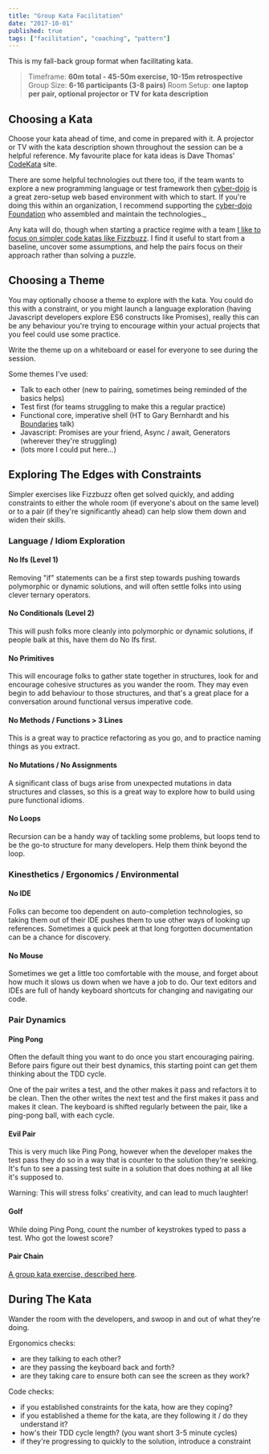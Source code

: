 ```yaml
---
title: "Group Kata Facilitation"
date: "2017-10-01"
published: true
tags: ["facilitation", "coaching", "pattern"]
---
```


This is my fall-back group format when facilitating kata.

> Timeframe: **60m total - 45-50m exercise, 10-15m retrospective**
> Group Size: **6-16 participants (3-8 pairs)**
> Room Setup: **one laptop per pair, optional projector or TV for kata description**

## Choosing a Kata

Choose your kata ahead of time, and come in prepared with it. A projector or TV with the kata description shown throughout the session can be a helpful reference. My favourite place for kata ideas is Dave Thomas' [CodeKata](http://codekata.com) site.

There are some helpful technologies out there too, if the team wants to explore a new programming language or test framework then [cyber-dojo](http://cyber-dojo.org) is a great zero-setup web based environment with which to start. If you're doing this within an organization, I recommend supporting the [cyber-dojo Foundation](http://blog.cyber-dojo.org/2015/08/cyber-dojo-foundation.html) who assembled and maintain the technologies._

Any kata will do, though when starting a practice regime with a team [I like to focus on simpler code katas like Fizzbuzz](https://codingculture.io/2017/05/13/worthiness-fizzbuzz-kata/). I find it useful to start from a baseline, uncover some assumptions, and help the pairs focus on their approach rather than solving a puzzle.

## Choosing a Theme

You may optionally choose a theme to explore with the kata. You could do this with a constraint, or you might launch a language exploration (having Javascript developers explore ES6 constructs like Promises), really this can be any behaviour you're trying to encourage within your actual projects that you feel could use some practice.

Write the theme up on a whiteboard or easel for everyone to see during the session.

Some themes I've used:

- Talk to each other (new to pairing, sometimes being reminded of the basics helps)
- Test first (for teams struggling to make this a regular practice)
- Functional core, imperative shell (HT to Gary Bernhardt and his [Boundaries](https://www.destroyallsoftware.com/talks/boundaries) talk)
- Javascript: Promises are your friend, Async / await, Generators (wherever they're struggling)
- (lots more I could put here...)

## Exploring The Edges with Constraints

Simpler exercises like Fizzbuzz often get solved quickly, and adding constraints to either the whole room (if everyone's about on the same level) or to a pair (if they're significantly ahead) can help slow them down and widen their skills.

### Language / Idiom Exploration

#### No Ifs (Level 1)

Removing "if" statements can be a first step towards pushing towards polymorphic or dynamic solutions, and will often settle folks into using clever ternary operators.

#### No Conditionals (Level 2)

This will push folks more cleanly into polymorphic or dynamic solutions, if people balk at this, have them do No Ifs first.

#### No Primitives

This will encourage folks to gather state together in structures, look for and encourage cohesive structures as you wander the room. They may even begin to add behaviour to those structures, and that's a great place for a conversation around functional versus imperative code.

#### No Methods / Functions > 3 Lines

This is a great way to practice refactoring as you go, and to practice naming things as you extract.

#### No Mutations / No Assignments

A significant class of bugs arise from unexpected mutations in data structures and classes, so this is a great way to explore how to build using pure functional idioms.

#### No Loops

Recursion can be a handy way of tackling some problems, but loops tend to be the go-to structure for many developers. Help them think beyond the loop.

### Kinesthetics / Ergonomics / Environmental

#### No IDE

Folks can become too dependent on auto-completion technologies, so taking them out of their IDE pushes them to use other ways of looking up references. Sometimes a quick peek at that long forgotten documentation can be a chance for discovery.

#### No Mouse

Sometimes we get a little too comfortable with the mouse, and forget about how much it slows us down when we have a job to do. Our text editors and IDEs are full of handy keyboard shortcuts for changing and navigating our code.

### Pair Dynamics

#### Ping Pong

Often the default thing you want to do once you start encouraging pairing. Before pairs figure out their best dynamics, this starting point can get them thinking about the TDD cycle.

One of the pair writes a test, and the other makes it pass and refactors it to be clean. Then the other writes the next test and the first makes it pass and makes it clean. The keyboard is shifted regularly between the pair, like a ping-pong ball, with each cycle.

#### Evil Pair

This is very much like Ping Pong, however when the developer makes the test pass they do so in a way that is counter to the solution they're seeking. It's fun to see a passing test suite in a solution that does nothing at all like it's supposed to.

Warning: This will stress folks' creativity, and can lead to much laughter!

#### Golf

While doing Ping Pong, count the number of keystrokes typed to pass a test. Who got the lowest score?

#### Pair Chain

[A group kata exercise, described here](2017-10-01-pair-chain-exercise.md).

## During The Kata

Wander the room with the developers, and swoop in and out of what they're doing.

Ergonomics checks:

- are they talking to each other?
- are they passing the keyboard back and forth?
- are they taking care to ensure both can see the screen as they work?

Code checks:

- if you established constraints for the kata, how are they coping?
- if you established a theme for the kata, are they following it / do they understand it?
- how's their TDD cycle length? (you want short 3-5 minute cycles)
- if they're progressing to quickly to the solution, introduce a constraint
